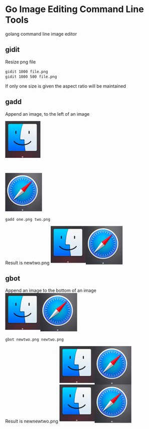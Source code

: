 # Go Image Editing Command Line Tools
golang command line image editor

## gidit
Resize png file
```
gidit 1000 file.png
gidit 1000 500 file.png
```
If only one size is given the aspect ratio will be maintained

## gadd
Append an image, to the left of an image

![one](one.png)

<br />

![two](two.png)


```
gadd one.png two.png
```
Result is newtwo.png 
![newtwo](newfist.png)

## gbot
Append an image to the bottom of an image
![newtwo](newtwo.png)
```
gbot newtwo.png newtwo.png
```

Result is newnewtwo.png
![newnewtwo](newnewtwo.png)


